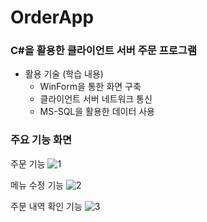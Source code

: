 # OrderApp

### C#을 활용한 클라이언트 서버 주문 프로그램

- 활용 기술 (학습 내용)
  - WinForm을 통한 화면 구축
  - 클라이언트 서버 네트워크 통신
  - MS-SQL을 활용한 데이터 사용
  
### 주요 기능 화면 

주문 기능
![1](https://user-images.githubusercontent.com/63856928/226222702-b12261c0-049a-46cf-9e81-ef25e38eec52.png)

메뉴 수정 기능
![2](https://user-images.githubusercontent.com/63856928/226222752-8a49c979-4698-4762-a3af-912f82151870.png)

주문 내역 확인 기능
![3](https://user-images.githubusercontent.com/63856928/226222775-683929ab-1015-49c4-b9fb-7e73393849d7.png)
